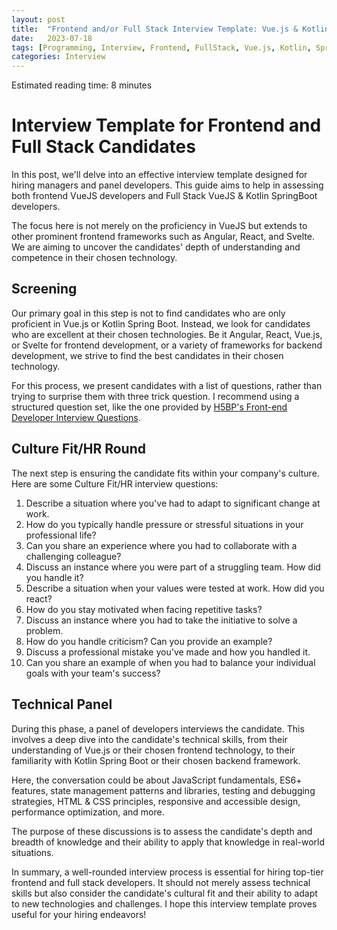 ```yaml
---
layout: post
title:  "Frontend and/or Full Stack Interview Template: Vue.js & Kotlin Spring Boot"
date:   2023-07-18
tags: [Programming, Interview, Frontend, FullStack, Vue.js, Kotlin, SpringBoot, Hiring, Softskills, HardSkills]
categories: Interview
---
```


Estimated reading time: 8 minutes

Interview Template for Frontend and Full Stack Candidates
=========================================================
In this post, we'll delve into an effective interview template designed for hiring managers and panel developers. This guide aims to help in assessing both frontend VueJS developers and Full Stack VueJS & Kotlin SpringBoot developers.

The focus here is not merely on the proficiency in VueJS but extends to other prominent frontend frameworks such as Angular, React, and Svelte. We are aiming to uncover the candidates' depth of understanding and competence in their chosen technology.

## Screening

Our primary goal in this step is not to find candidates who are only proficient in Vue.js or Kotlin Spring Boot. Instead, we look for candidates who are excellent at their chosen technologies. Be it Angular, React, Vue.js, or Svelte for frontend development, or a variety of frameworks for backend development, we strive to find the best candidates in their chosen technology.

For this process, we present candidates with a list of questions, rather than trying to surprise them with three trick question. I recommend using a structured question set, like the one provided by [H5BP's Front-end Developer Interview Questions](https://github.com/h5bp/Front-end-Developer-Interview-Questions).

## Culture Fit/HR Round

The next step is ensuring the candidate fits within your company's culture. Here are some Culture Fit/HR interview questions:

1. Describe a situation where you've had to adapt to significant change at work.
2. How do you typically handle pressure or stressful situations in your professional life?
3. Can you share an experience where you had to collaborate with a challenging colleague?
4. Discuss an instance where you were part of a struggling team. How did you handle it?
5. Describe a situation when your values were tested at work. How did you react?
6. How do you stay motivated when facing repetitive tasks?
7. Discuss an instance where you had to take the initiative to solve a problem.
8. How do you handle criticism? Can you provide an example?
9. Discuss a professional mistake you've made and how you handled it.
10. Can you share an example of when you had to balance your individual goals with your team's success?

## Technical Panel

During this phase, a panel of developers interviews the candidate. This involves a deep dive into the candidate's technical skills, from their understanding of Vue.js or their chosen frontend technology, to their familiarity with Kotlin Spring Boot or their chosen backend framework.

Here, the conversation could be about JavaScript fundamentals, ES6+ features, state management patterns and libraries, testing and debugging strategies, HTML & CSS principles, responsive and accessible design, performance optimization, and more.

The purpose of these discussions is to assess the candidate's depth and breadth of knowledge and their ability to apply that knowledge in real-world situations.

In summary, a well-rounded interview process is essential for hiring top-tier frontend and full stack developers. It should not merely assess technical skills but also consider the candidate's cultural fit and their ability to adapt to new technologies and challenges. I hope this interview template proves useful for your hiring endeavors!
